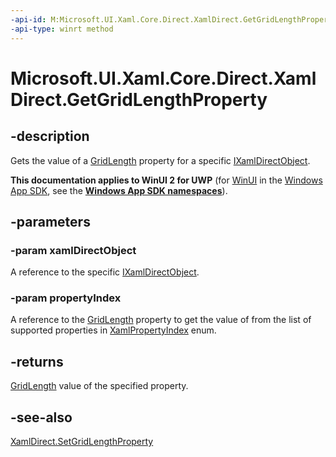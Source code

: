 ```yaml
---
-api-id: M:Microsoft.UI.Xaml.Core.Direct.XamlDirect.GetGridLengthProperty(Microsoft.UI.Xaml.Core.Direct.IXamlDirectObject,Microsoft.UI.Xaml.Core.Direct.XamlPropertyIndex)
-api-type: winrt method
---
```


<!-- Method syntax.
public GridLength XamlDirect.GetGridLengthProperty(IXamlDirectObject xamlDirectObject, XamlPropertyIndex propertyIndex)
-->

# Microsoft.UI.Xaml.Core.Direct.XamlDirect.GetGridLengthProperty

## -description
Gets the value of a [GridLength](../microsoft.ui.xaml/gridlength.md) property for a specific [IXamlDirectObject](ixamldirectobject.md).

**This documentation applies to WinUI 2 for UWP** (for [WinUI](/windows/apps/winui/winui3/) in the [Windows App SDK](/windows/apps/windows-app-sdk/), see the **[Windows App SDK namespaces](/windows/windows-app-sdk/api/winrt/)**).

## -parameters
### -param xamlDirectObject
A reference to the specific [IXamlDirectObject](ixamldirectobject.md).

### -param propertyIndex
A reference to the [GridLength](../microsoft.ui.xaml/gridlength.md) property to get the value of from the list of supported properties in [XamlPropertyIndex](xamlpropertyindex.md) enum.

## -returns
[GridLength](../microsoft.ui.xaml/gridlength.md) value of the specified property.

## -see-also
[XamlDirect.SetGridLengthProperty](xamldirect_setgridlengthproperty_1189309075.md)

